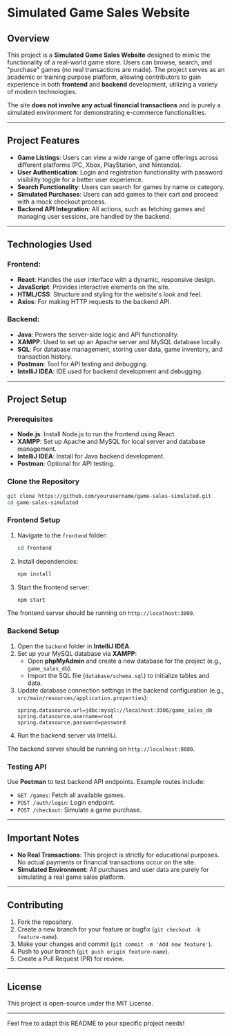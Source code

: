 # Simulated Game Sales Website 

## Overview

This project is a **Simulated Game Sales Website** designed to mimic the functionality of a real-world game store. Users can browse, search, and "purchase" games (no real transactions are made). The project serves as an academic or training purpose platform, allowing contributors to gain experience in both **frontend** and **backend** development, utilizing a variety of modern technologies.

The site **does not involve any actual financial transactions** and is purely a simulated environment for demonstrating e-commerce functionalities.

---

## Project Features

- **Game Listings**: Users can view a wide range of game offerings across different platforms (PC, Xbox, PlayStation, and Nintendo).
- **User Authentication**: Login and registration functionality with password visibility toggle for a better user experience.
- **Search Functionality**: Users can search for games by name or category.
- **Simulated Purchases**: Users can add games to their cart and proceed with a mock checkout process.
- **Backend API Integration**: All actions, such as fetching games and managing user sessions, are handled by the backend.

---

## Technologies Used

### Frontend:
- **React**: Handles the user interface with a dynamic, responsive design.
- **JavaScript**: Provides interactive elements on the site.
- **HTML/CSS**: Structure and styling for the website's look and feel.
- **Axios**: For making HTTP requests to the backend API.

### Backend:
- **Java**: Powers the server-side logic and API functionality.
- **XAMPP**: Used to set up an Apache server and MySQL database locally.
- **SQL**: For database management, storing user data, game inventory, and transaction history.
- **Postman**: Tool for API testing and debugging.
- **IntelliJ IDEA**: IDE used for backend development and debugging.

---

## Project Setup

### Prerequisites

- **Node.js**: Install Node.js to run the frontend using React.
- **XAMPP**: Set up Apache and MySQL for local server and database management.
- **IntelliJ IDEA**: Install for Java backend development.
- **Postman**: Optional for API testing.

### Clone the Repository

```bash
git clone https://github.com/yourusername/game-sales-simulated.git
cd game-sales-simulated
```

### Frontend Setup

1. Navigate to the `frontend` folder:
   ```bash
   cd frontend
   ```

2. Install dependencies:
   ```bash
   npm install
   ```

3. Start the frontend server:
   ```bash
   npm start
   ```

The frontend server should be running on `http://localhost:3000`.

### Backend Setup

1. Open the `backend` folder in **IntelliJ IDEA**.
2. Set up your MySQL database via **XAMPP**:
   - Open **phpMyAdmin** and create a new database for the project (e.g., `game_sales_db`).
   - Import the SQL file (`database/schema.sql`) to initialize tables and data.
3. Update database connection settings in the backend configuration (e.g., `src/main/resources/application.properties`):
   ```properties
   spring.datasource.url=jdbc:mysql://localhost:3306/game_sales_db
   spring.datasource.username=root
   spring.datasource.password=password
   ```
4. Run the backend server via IntelliJ.

The backend server should be running on `http://localhost:8080`.

### Testing API

Use **Postman** to test backend API endpoints. Example routes include:

- `GET /games`: Fetch all available games.
- `POST /auth/login`: Login endpoint.
- `POST /checkout`: Simulate a game purchase.

---

## Important Notes

- **No Real Transactions**: This project is strictly for educational purposes. No actual payments or financial transactions occur on the site.
- **Simulated Environment**: All purchases and user data are purely for simulating a real game sales platform.

---

## Contributing

1. Fork the repository.
2. Create a new branch for your feature or bugfix (`git checkout -b feature-name`).
3. Make your changes and commit (`git commit -m 'Add new feature'`).
4. Push to your branch (`git push origin feature-name`).
5. Create a Pull Request (PR) for review.

---

## License

This project is open-source under the MIT License.

---

Feel free to adapt this README to your specific project needs!
